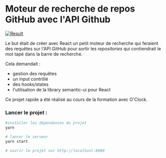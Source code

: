 # Moteur de recherche de repos GitHub avec l'API Github
[![Result](https://i.gyazo.com/b8c7bca7710662a55e52281ff0f331e3.gif)](https://gyazo.com/b8c7bca7710662a55e52281ff0f331e3)

Le but était de créer avec React un petit moteur de recherche qui feraient des requêtes sur l'API GitHub pour sortir les *repositories* qui contiendrait le mot tapé dans la barre de recherche.

Cela demandait :
* gestion des requêtes
* un input contrôlé 
* des hooks/states
* l'utilisation de la library semantic-ui pour React


Ce projet rapide a été réalisé au cours de la formation avec O'Clock.

### Lancer le projet :
```sh
#installer les dépendances du projet
yarn 

# lancer le serveur
yarn start

# ouvrir le projet sur http://localhost:8080
```
